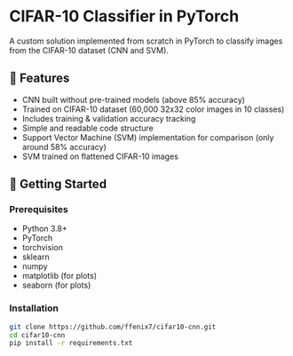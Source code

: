 # CIFAR-10 Classifier in PyTorch

A custom solution implemented from scratch in PyTorch to classify images from the CIFAR-10 dataset (CNN and SVM).

## 📌 Features

- CNN built without pre-trained models  (above 85% accuracy)
- Trained on CIFAR-10 dataset (60,000 32x32 color images in 10 classes)   
- Includes training & validation accuracy tracking  
- Simple and readable code structure
- Support Vector Machine (SVM) implementation for comparison (only around 58% accuracy)
- SVM trained on flattened CIFAR-10 images  

## 🚀 Getting Started

### Prerequisites

- Python 3.8+  
- PyTorch  
- torchvision  
- sklearn
- numpy
- matplotlib (for plots) 
- seaborn (for plots)


### Installation

```bash
git clone https://github.com/ffenix7/cifar10-cnn.git
cd cifar10-cnn
pip install -r requirements.txt
```

